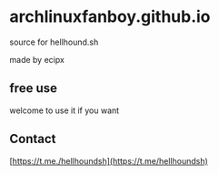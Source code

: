 # archlinuxfanboy.github.io

source for hellhound.sh

made by ecipx


## free use

welcome to use it if you want


## Contact

[https://t.me./hellhoundsh](https://t.me/hellhoundsh)

